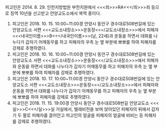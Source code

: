 피고인은 2014. 8. 29. 인천지방법원 부천지원에서 <<<죄>>>RA<<</죄>>>죄 등으로 징역 10년을 선고받고 안양교도소에서 복역 중이다.
1. 피고인은 2018. 10. 15. 10:00~11:00경 안양시 동안구 경수대로508번길에 있는 안양교도소 서편 <<<교도소내장소>>>운동장<<</교도소내장소>>>에서 피해자 <<<내국인이름>>>B<<</내국인이름>>>(남, 22세)과 운동을 하면서 대화를 나누다가 갑자기 어깨동무를 하고 피해자의 우측 눈 옆 부분에 뽀뽀를 하여 피해자를 강제로 추행하였다.
2. 피고인은 2018. 10. 16. 10:00~11:00경 안양시 동안구 경수대로508번길에 있는 안양교도소 서편 <<<교도소내장소>>>운동장<<</교도소내장소>>>에서 피해자와 운동을 하면서 대화를 나누다가 갑자기 어깨동무를 하고 피해자의 우측 눈 옆 부분에 뽀뽀를 하여 피해자를 강제로 추행하였다.
3. 피고인은 2018. 10. 17. 10:00~11:00경 안양시 동안구 경수대로508번길에 있는 안양교도소 서편 <<<교도소내장소>>>운동장<<</교도소내장소>>>에서 피해자와 운동을 하면서 대화를 나누다가 갑자기 어깨동무를 하고 피해자의 우측 눈 옆 부분에 뽀뽀를 하여 피해자를 강제로 추행하였다.
4. 피고인은 2018. 11. 15. 19:00경 안양시 동안구 경수대로508번길 안양교도소 <<<실>>>C<<</실>>>실 거실에서, 텔레비전을 보며 앉아있던 피해자의 뒤에서 갑자기 두 팔로 피해자를 끌어안고 피고인의 얼굴을 피해자의 얼굴에 비비는 등 피해자를 강제로 추행하였다.
